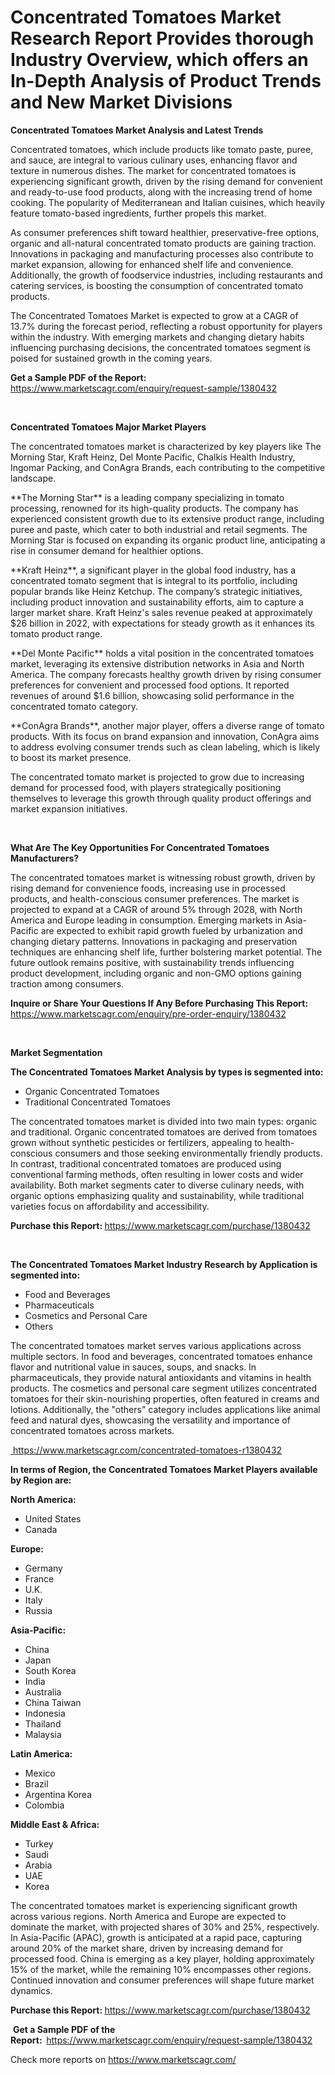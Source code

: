 <p><h1>Concentrated Tomatoes Market Research Report Provides thorough Industry Overview, which offers an In-Depth Analysis of Product Trends and New Market Divisions</h1></p><p><strong>Concentrated Tomatoes Market Analysis and Latest Trends</strong></p>
<p><p>Concentrated tomatoes, which include products like tomato paste, puree, and sauce, are integral to various culinary uses, enhancing flavor and texture in numerous dishes. The market for concentrated tomatoes is experiencing significant growth, driven by the rising demand for convenient and ready-to-use food products, along with the increasing trend of home cooking. The popularity of Mediterranean and Italian cuisines, which heavily feature tomato-based ingredients, further propels this market.</p><p>As consumer preferences shift toward healthier, preservative-free options, organic and all-natural concentrated tomato products are gaining traction. Innovations in packaging and manufacturing processes also contribute to market expansion, allowing for enhanced shelf life and convenience. Additionally, the growth of foodservice industries, including restaurants and catering services, is boosting the consumption of concentrated tomato products. </p><p>The Concentrated Tomatoes Market is expected to grow at a CAGR of 13.7% during the forecast period, reflecting a robust opportunity for players within the industry. With emerging markets and changing dietary habits influencing purchasing decisions, the concentrated tomatoes segment is poised for sustained growth in the coming years.</p></p>
<p><strong>Get a Sample PDF of the Report:&nbsp;</strong> <a href="https://www.marketscagr.com/enquiry/request-sample/1380432?utm_campaign=3506&utm_medium=2&utm_source=Github&utm_content=ia&utm_term=07042025&utm_id=concentrated-tomatoes">https://www.marketscagr.com/enquiry/request-sample/1380432</a></p>
<p>&nbsp;</p>
<p><strong>Concentrated Tomatoes Major Market Players</strong></p>
<p><p>The concentrated tomatoes market is characterized by key players like The Morning Star, Kraft Heinz, Del Monte Pacific, Chalkis Health Industry, Ingomar Packing, and ConAgra Brands, each contributing to the competitive landscape.</p><p>**The Morning Star** is a leading company specializing in tomato processing, renowned for its high-quality products. The company has experienced consistent growth due to its extensive product range, including puree and paste, which cater to both industrial and retail segments. The Morning Star is focused on expanding its organic product line, anticipating a rise in consumer demand for healthier options.</p><p>**Kraft Heinz**, a significant player in the global food industry, has a concentrated tomato segment that is integral to its portfolio, including popular brands like Heinz Ketchup. The company’s strategic initiatives, including product innovation and sustainability efforts, aim to capture a larger market share. Kraft Heinz's sales revenue peaked at approximately $26 billion in 2022, with expectations for steady growth as it enhances its tomato product range.</p><p>**Del Monte Pacific** holds a vital position in the concentrated tomatoes market, leveraging its extensive distribution networks in Asia and North America. The company forecasts healthy growth driven by rising consumer preferences for convenient and processed food options. It reported revenues of around $1.6 billion, showcasing solid performance in the concentrated tomato category.</p><p>**ConAgra Brands**, another major player, offers a diverse range of tomato products. With its focus on brand expansion and innovation, ConAgra aims to address evolving consumer trends such as clean labeling, which is likely to boost its market presence.</p><p>The concentrated tomato market is projected to grow due to increasing demand for processed food, with players strategically positioning themselves to leverage this growth through quality product offerings and market expansion initiatives.</p></p>
<p>&nbsp;</p>
<p><strong>What Are The Key Opportunities For Concentrated Tomatoes Manufacturers?</strong></p>
<p><p>The concentrated tomatoes market is witnessing robust growth, driven by rising demand for convenience foods, increasing use in processed products, and health-conscious consumer preferences. The market is projected to expand at a CAGR of around 5% through 2028, with North America and Europe leading in consumption. Emerging markets in Asia-Pacific are expected to exhibit rapid growth fueled by urbanization and changing dietary patterns. Innovations in packaging and preservation techniques are enhancing shelf life, further bolstering market potential. The future outlook remains positive, with sustainability trends influencing product development, including organic and non-GMO options gaining traction among consumers.</p></p>
<p><strong>Inquire or Share Your Questions If Any Before Purchasing This Report:</strong> <a href="https://www.marketscagr.com/enquiry/pre-order-enquiry/1380432?utm_campaign=3506&utm_medium=2&utm_source=Github&utm_content=ia&utm_term=07042025&utm_id=concentrated-tomatoes">https://www.marketscagr.com/enquiry/pre-order-enquiry/1380432</a></p>
<p>&nbsp;</p>
<p><strong>Market Segmentation</strong></p>
<p><strong>The Concentrated Tomatoes Market Analysis by types is segmented into:</strong></p>
<p><ul><li>Organic Concentrated Tomatoes</li><li>Traditional Concentrated Tomatoes</li></ul></p>
<p><p>The concentrated tomatoes market is divided into two main types: organic and traditional. Organic concentrated tomatoes are derived from tomatoes grown without synthetic pesticides or fertilizers, appealing to health-conscious consumers and those seeking environmentally friendly products. In contrast, traditional concentrated tomatoes are produced using conventional farming methods, often resulting in lower costs and wider availability. Both market segments cater to diverse culinary needs, with organic options emphasizing quality and sustainability, while traditional varieties focus on affordability and accessibility.</p></p>
<p><strong>Purchase this Report:&nbsp;</strong><a href="https://www.marketscagr.com/purchase/1380432?utm_campaign=3506&utm_medium=2&utm_source=Github&utm_content=ia&utm_term=07042025&utm_id=concentrated-tomatoes">https://www.marketscagr.com/purchase/1380432</a></p>
<p>&nbsp;</p>
<p><strong>The Concentrated Tomatoes Market Industry Research by Application is segmented into:</strong></p>
<p><ul><li>Food and Beverages</li><li>Pharmaceuticals</li><li>Cosmetics and Personal Care</li><li>Others</li></ul></p>
<p><p>The concentrated tomatoes market serves various applications across multiple sectors. In food and beverages, concentrated tomatoes enhance flavor and nutritional value in sauces, soups, and snacks. In pharmaceuticals, they provide natural antioxidants and vitamins in health products. The cosmetics and personal care segment utilizes concentrated tomatoes for their skin-nourishing properties, often featured in creams and lotions. Additionally, the "others" category includes applications like animal feed and natural dyes, showcasing the versatility and importance of concentrated tomatoes across markets.</p></p>
<p><a href="https://www.marketscagr.com/concentrated-tomatoes-r1380432?utm_campaign=3506&utm_medium=2&utm_source=Github&utm_content=ia&utm_term=07042025&utm_id=concentrated-tomatoes">&nbsp;https://www.marketscagr.com/concentrated-tomatoes-r1380432</a></p>
<p><strong>In terms of Region, the Concentrated Tomatoes Market Players available by Region are:</strong></p>
<p>
    <p> <strong> North America: </strong>
        <ul>
            <li>United States</li>
            <li>Canada</li>
        </ul>
        </p> 
    <p> <strong> Europe: </strong>
        <ul>
            <li>Germany</li>
            <li>France</li>
            <li>U.K.</li>
            <li>Italy</li>
            <li>Russia</li>
        </ul>
        </p> 
    <p> <strong> Asia-Pacific: </strong>
        <ul>
            <li>China</li>
            <li>Japan</li>
            <li>South Korea</li>
            <li>India</li>
            <li>Australia</li>
            <li>China Taiwan</li>
            <li>Indonesia</li>
            <li>Thailand</li>
            <li>Malaysia</li>
        </ul>
        </p> 
    <p> <strong> Latin America: </strong>
        <ul>
            <li>Mexico</li>
            <li>Brazil</li>
            <li>Argentina Korea</li>
            <li>Colombia</li>
        </ul>
        </p> 
    <p> <strong> Middle East & Africa: </strong>
        <ul>
            <li>Turkey</li>
            <li>Saudi</li>
            <li>Arabia</li>
            <li>UAE</li>
            <li>Korea</li>
        </ul>
    </p>
    </p>
<p><p>The concentrated tomatoes market is experiencing significant growth across various regions. North America and Europe are expected to dominate the market, with projected shares of 30% and 25%, respectively. In Asia-Pacific (APAC), growth is anticipated at a rapid pace, capturing around 20% of the market share, driven by increasing demand for processed food. China is emerging as a key player, holding approximately 15% of the market, while the remaining 10% encompasses other regions. Continued innovation and consumer preferences will shape future market dynamics.</p></p>
<p><strong>Purchase this Report: </strong><a href="https://www.marketscagr.com/purchase/1380432?utm_campaign=3506&utm_medium=2&utm_source=Github&utm_content=ia&utm_term=07042025&utm_id=concentrated-tomatoes">https://www.marketscagr.com/purchase/1380432</a></p>
<p>&nbsp;<strong>Get a Sample PDF of the Report:&nbsp;&nbsp;</strong><a href="https://www.marketscagr.com/enquiry/request-sample/1380432?utm_campaign=3506&utm_medium=2&utm_source=Github&utm_content=ia&utm_term=07042025&utm_id=concentrated-tomatoes">https://www.marketscagr.com/enquiry/request-sample/1380432</a></p>
<p><strong></strong></p>
<p>Check more reports on <a href="https://www.marketscagr.com/?utm_campaign=3506&utm_medium=2&utm_source=Github&utm_content=ia&utm_term=07042025&utm_id=concentrated-tomatoes">https://www.marketscagr.com/</a></p>